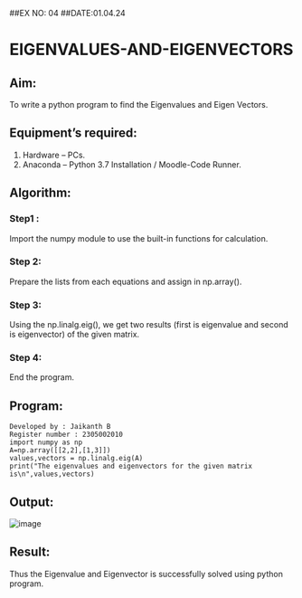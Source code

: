 ##EX NO: 04
##DATE:01.04.24
# EIGENVALUES-AND-EIGENVECTORS
## Aim:
To write a python program to find the Eigenvalues and Eigen Vectors.
## Equipment’s required:
1. 	Hardware – PCs.
2. 	Anaconda – Python 3.7 Installation / Moodle-Code Runner.
## Algorithm:
### Step1 : 
Import the numpy module to use the built-in functions for calculation.
### Step 2: 
Prepare the lists from each equations and assign in np.array().
### Step 3: 
Using the np.linalg.eig(),  we get two results (first is eigenvalue and second is eigenvector) of the given matrix.
### Step 4: 
End the program.
## Program:
```
Developed by : Jaikanth B
Register number : 2305002010
import numpy as np
A=np.array([[2,2],[1,3]])
values,vectors = np.linalg.eig(A)
print("The eigenvalues and eigenvectors for the given matrix is\n",values,vectors)
```

## Output:
![image](https://github.com/jaikanth25/EIGENVALUES-AND-EIGENVECTORS/assets/155935294/dfe54f8d-aed3-4117-a23b-55fd23a03d1d)

## Result:
Thus the Eigenvalue and Eigenvector is successfully solved using python program.
